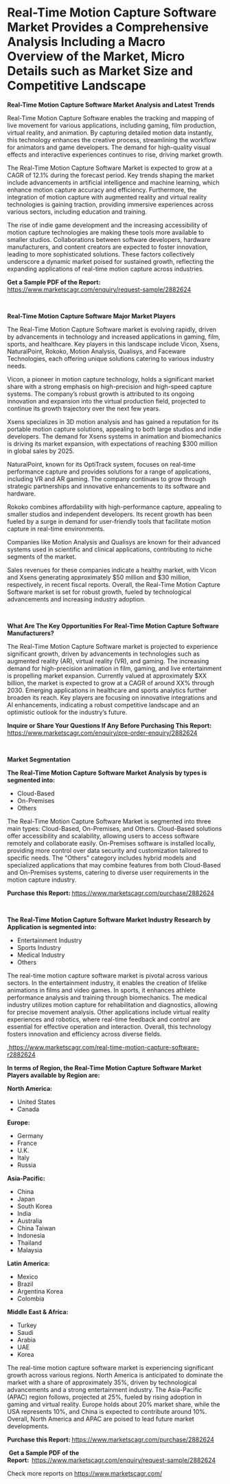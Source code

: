 <p><h1>Real-Time Motion Capture Software Market Provides a Comprehensive Analysis Including a Macro Overview of the Market, Micro Details such as Market Size and Competitive Landscape</h1></p><p><strong>Real-Time Motion Capture Software Market Analysis and Latest Trends</strong></p>
<p><p>Real-Time Motion Capture Software enables the tracking and mapping of live movement for various applications, including gaming, film production, virtual reality, and animation. By capturing detailed motion data instantly, this technology enhances the creative process, streamlining the workflow for animators and game developers. The demand for high-quality visual effects and interactive experiences continues to rise, driving market growth.</p><p>The Real-Time Motion Capture Software Market is expected to grow at a CAGR of 12.1% during the forecast period. Key trends shaping the market include advancements in artificial intelligence and machine learning, which enhance motion capture accuracy and efficiency. Furthermore, the integration of motion capture with augmented reality and virtual reality technologies is gaining traction, providing immersive experiences across various sectors, including education and training.</p><p>The rise of indie game development and the increasing accessibility of motion capture technologies are making these tools more available to smaller studios. Collaborations between software developers, hardware manufacturers, and content creators are expected to foster innovation, leading to more sophisticated solutions. These factors collectively underscore a dynamic market poised for sustained growth, reflecting the expanding applications of real-time motion capture across industries.</p></p>
<p><strong>Get a Sample PDF of the Report:&nbsp;</strong> <a href="https://www.marketscagr.com/enquiry/request-sample/2882624?utm_campaign=2946&utm_medium=2&utm_source=Github&utm_content=ia&utm_term=13032025&utm_id=real-time-motion-capture-software">https://www.marketscagr.com/enquiry/request-sample/2882624</a></p>
<p>&nbsp;</p>
<p><strong>Real-Time Motion Capture Software Major Market Players</strong></p>
<p><p>The Real-Time Motion Capture Software market is evolving rapidly, driven by advancements in technology and increased applications in gaming, film, sports, and healthcare. Key players in this landscape include Vicon, Xsens, NaturalPoint, Rokoko, Motion Analysis, Qualisys, and Faceware Technologies, each offering unique solutions catering to various industry needs.</p><p>Vicon, a pioneer in motion capture technology, holds a significant market share with a strong emphasis on high-precision and high-speed capture systems. The company’s robust growth is attributed to its ongoing innovation and expansion into the virtual production field, projected to continue its growth trajectory over the next few years.</p><p>Xsens specializes in 3D motion analysis and has gained a reputation for its portable motion capture solutions, appealing to both large studios and indie developers. The demand for Xsens systems in animation and biomechanics is driving its market expansion, with expectations of reaching $300 million in global sales by 2025.</p><p>NaturalPoint, known for its OptiTrack system, focuses on real-time performance capture and provides solutions for a range of applications, including VR and AR gaming. The company continues to grow through strategic partnerships and innovative enhancements to its software and hardware.</p><p>Rokoko combines affordability with high-performance capture, appealing to smaller studios and independent developers. Its recent growth has been fueled by a surge in demand for user-friendly tools that facilitate motion capture in real-time environments.</p><p>Companies like Motion Analysis and Qualisys are known for their advanced systems used in scientific and clinical applications, contributing to niche segments of the market.</p><p>Sales revenues for these companies indicate a healthy market, with Vicon and Xsens generating approximately $50 million and $30 million, respectively, in recent fiscal reports. Overall, the Real-Time Motion Capture Software market is set for robust growth, fueled by technological advancements and increasing industry adoption.</p></p>
<p>&nbsp;</p>
<p><strong>What Are The Key Opportunities For Real-Time Motion Capture Software Manufacturers?</strong></p>
<p><p>The Real-Time Motion Capture Software market is projected to experience significant growth, driven by advancements in technologies such as augmented reality (AR), virtual reality (VR), and gaming. The increasing demand for high-precision animation in film, gaming, and live entertainment is propelling market expansion. Currently valued at approximately $XX billion, the market is expected to grow at a CAGR of around XX% through 2030. Emerging applications in healthcare and sports analytics further broaden its reach. Key players are focusing on innovative integrations and AI enhancements, indicating a robust competitive landscape and an optimistic outlook for the industry’s future.</p></p>
<p><strong>Inquire or Share Your Questions If Any Before Purchasing This Report:</strong> <a href="https://www.marketscagr.com/enquiry/pre-order-enquiry/2882624?utm_campaign=2946&utm_medium=2&utm_source=Github&utm_content=ia&utm_term=13032025&utm_id=real-time-motion-capture-software">https://www.marketscagr.com/enquiry/pre-order-enquiry/2882624</a></p>
<p>&nbsp;</p>
<p><strong>Market Segmentation</strong></p>
<p><strong>The Real-Time Motion Capture Software Market Analysis by types is segmented into:</strong></p>
<p><ul><li>Cloud-Based</li><li>On-Premises</li><li>Others</li></ul></p>
<p><p>The Real-Time Motion Capture Software Market is segmented into three main types: Cloud-Based, On-Premises, and Others. Cloud-Based solutions offer accessibility and scalability, allowing users to access software remotely and collaborate easily. On-Premises software is installed locally, providing more control over data security and customization tailored to specific needs. The "Others" category includes hybrid models and specialized applications that may combine features from both Cloud-Based and On-Premises systems, catering to diverse user requirements in the motion capture industry.</p></p>
<p><strong>Purchase this Report:&nbsp;</strong><a href="https://www.marketscagr.com/purchase/2882624?utm_campaign=2946&utm_medium=2&utm_source=Github&utm_content=ia&utm_term=13032025&utm_id=real-time-motion-capture-software">https://www.marketscagr.com/purchase/2882624</a></p>
<p>&nbsp;</p>
<p><strong>The Real-Time Motion Capture Software Market Industry Research by Application is segmented into:</strong></p>
<p><ul><li>Entertainment Industry</li><li>Sports Industry</li><li>Medical Industry</li><li>Others</li></ul></p>
<p><p>The real-time motion capture software market is pivotal across various sectors. In the entertainment industry, it enables the creation of lifelike animations in films and video games. In sports, it enhances athlete performance analysis and training through biomechanics. The medical industry utilizes motion capture for rehabilitation and diagnostics, allowing for precise movement analysis. Other applications include virtual reality experiences and robotics, where real-time feedback and control are essential for effective operation and interaction. Overall, this technology fosters innovation and efficiency across diverse fields.</p></p>
<p><a href="https://www.marketscagr.com/real-time-motion-capture-software-r2882624?utm_campaign=2946&utm_medium=2&utm_source=Github&utm_content=ia&utm_term=13032025&utm_id=real-time-motion-capture-software">&nbsp;https://www.marketscagr.com/real-time-motion-capture-software-r2882624</a></p>
<p><strong>In terms of Region, the Real-Time Motion Capture Software Market Players available by Region are:</strong></p>
<p>
    <p> <strong> North America: </strong>
        <ul>
            <li>United States</li>
            <li>Canada</li>
        </ul>
        </p> 
    <p> <strong> Europe: </strong>
        <ul>
            <li>Germany</li>
            <li>France</li>
            <li>U.K.</li>
            <li>Italy</li>
            <li>Russia</li>
        </ul>
        </p> 
    <p> <strong> Asia-Pacific: </strong>
        <ul>
            <li>China</li>
            <li>Japan</li>
            <li>South Korea</li>
            <li>India</li>
            <li>Australia</li>
            <li>China Taiwan</li>
            <li>Indonesia</li>
            <li>Thailand</li>
            <li>Malaysia</li>
        </ul>
        </p> 
    <p> <strong> Latin America: </strong>
        <ul>
            <li>Mexico</li>
            <li>Brazil</li>
            <li>Argentina Korea</li>
            <li>Colombia</li>
        </ul>
        </p> 
    <p> <strong> Middle East & Africa: </strong>
        <ul>
            <li>Turkey</li>
            <li>Saudi</li>
            <li>Arabia</li>
            <li>UAE</li>
            <li>Korea</li>
        </ul>
    </p>
    </p>
<p><p>The real-time motion capture software market is experiencing significant growth across various regions. North America is anticipated to dominate the market with a share of approximately 35%, driven by technological advancements and a strong entertainment industry. The Asia-Pacific (APAC) region follows, projected at 25%, fueled by rising adoption in gaming and virtual reality. Europe holds about 20% market share, while the USA represents 10%, and China is expected to contribute around 10%. Overall, North America and APAC are poised to lead future market developments.</p></p>
<p><strong>Purchase this Report: </strong><a href="https://www.marketscagr.com/purchase/2882624?utm_campaign=2946&utm_medium=2&utm_source=Github&utm_content=ia&utm_term=13032025&utm_id=real-time-motion-capture-software">https://www.marketscagr.com/purchase/2882624</a></p>
<p>&nbsp;<strong>Get a Sample PDF of the Report:&nbsp;&nbsp;</strong><a href="https://www.marketscagr.com/enquiry/request-sample/2882624?utm_campaign=2946&utm_medium=2&utm_source=Github&utm_content=ia&utm_term=13032025&utm_id=real-time-motion-capture-software">https://www.marketscagr.com/enquiry/request-sample/2882624</a></p>
<p><strong></strong></p>
<p>Check more reports on <a href="https://www.marketscagr.com/?utm_campaign=2946&utm_medium=2&utm_source=Github&utm_content=ia&utm_term=13032025&utm_id=real-time-motion-capture-software">https://www.marketscagr.com/</a></p>